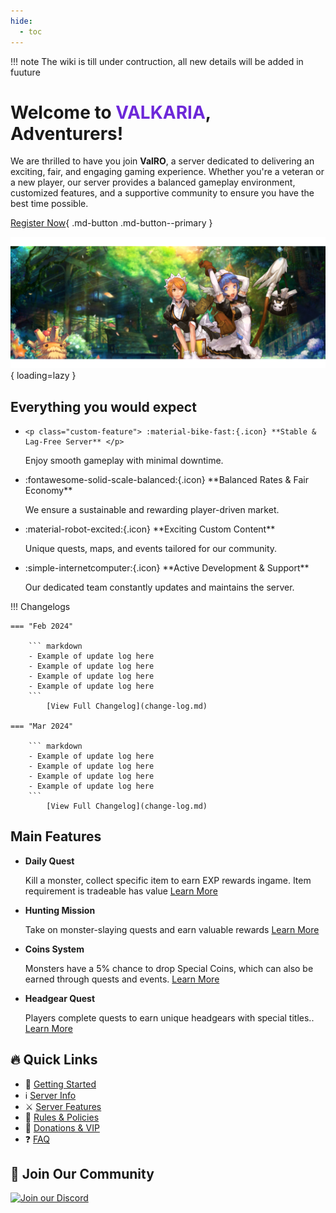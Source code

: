 ```yaml
---
hide:
  - toc
---
```


!!! note 
    The wiki is till under contruction, all new details will be added in fuuture
<br>

# Welcome to <span style="color:#6D28D9;">**VALKARIA**</span>, Adventurers!

We are thrilled to have you join **ValRO**, a  server dedicated to delivering an exciting, fair, and engaging gaming experience. Whether you're a veteran or a new player, our server provides a balanced gameplay environment, customized features, and a supportive community to ensure you have the best time possible.

[Register Now](#){ .md-button .md-button--primary }

![Banner](assets/banner.png){ loading=lazy }

## Everything you would expect
<div class="grid cards" markdown>

-     <p class="custom-feature"> :material-bike-fast:{.icon} **Stable & Lag-Free Server** </p>
    
    Enjoy smooth gameplay with minimal downtime.  
    
-   <p class="custom-feature"> :fontawesome-solid-scale-balanced:{.icon} **Balanced Rates & Fair Economy**</p>

    We ensure a sustainable and rewarding player-driven market.  

-   <p class="custom-feature"> :material-robot-excited:{.icon} **Exciting Custom Content**</p>

    Unique quests, maps, and events tailored for our community.  

-   <p class="custom-feature"> :simple-internetcomputer:{.icon} **Active Development & Support**</p>

    Our dedicated team constantly updates and maintains the server.  

</div>

!!! Changelogs

    === "Feb 2024"

        ``` markdown 
        - Example of update log here
        - Example of update log here
        - Example of update log here
        - Example of update log here
        ```
            [View Full Changelog](change-log.md)

    === "Mar 2024"

        ``` markdown 
        - Example of update log here
        - Example of update log here
        - Example of update log here
        - Example of update log here
        ```
            [View Full Changelog](change-log.md)

## Main Features

<div class="grid cards" markdown>

-   **Daily Quest**
   
    
    Kill a monster, collect specific item to earn EXP rewards ingame. Item requirement is tradeable has value
    [Learn More](daily-quest.md)

-   **Hunting Mission**
   
    
    Take on monster-slaying quests and earn valuable rewards
    [Learn More](hunting-mission.md)

-   **Coins System**
   
    
    Monsters have a 5% chance to drop Special Coins, which can also be earned through quests and events.
    [Learn More](coin-system.md)

-   **Headgear Quest**
   
    
    Players complete quests to earn unique headgears with special titles..
    [Learn More](headgear-quest.md)

</div>

## 🔥 **Quick Links**
- 📖 [Getting Started](getting-started.md)
- ℹ️ [Server Info](server-info.md)
- ⚔️ [Server Features](server-features.md)
- 📜 [Rules & Policies](rules.md)
- 🎁 [Donations & VIP](donations.md)
- ❓ [FAQ](faq.md)

## 📢 **Join Our Community**
[![Join our Discord](https://img.shields.io/discord/123456789?label=Join%20Discord&logo=discord&color=5865F2)](https://discord.gg/6qQUbAeHrx)
